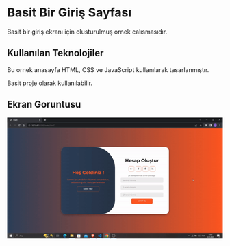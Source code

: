 <h1> Basit Bir Giriş Sayfası  </h1>

Basit bir giriş ekranı için olusturulmuş ornek calısmasıdır.

 <h2>Kullanılan Teknolojiler</h2>

 Bu ornek anasayfa HTML, CSS  ve JavaScript kullanılarak tasarlanmıştır.

 
 Basit proje olarak kullanılabilir.

 

 <h2>Ekran Goruntusu</h2>

 ![](login.gif)
